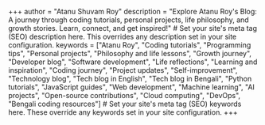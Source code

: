+++
author = "Atanu Shuvam Roy"
description = "Explore Atanu Roy's Blog: A journey through coding tutorials, personal projects, life philosophy, and growth stories. Learn, connect, and get inspired!" # Set your site's meta tag (SEO) description here. This overrides any description set in your site configuration.
keywords = ["Atanu Roy", "Coding tutorials", "Programming tips", "Personal projects", "Philosophy and life lessons", "Growth journey", "Developer blog", "Software development", "Life reflections", "Learning and inspiration", "Coding journey", "Project updates", "Self-improvement", "Technology blog", "Tech blog in English", "Tech blog in Bengali", "Python tutorials", "JavaScript guides", "Web development", "Machine learning", "AI projects", "Open-source contributions", "Cloud computing", "DevOps", "Bengali coding resources"] # Set your site's meta tag (SEO) keywords here. These override any keywords set in your site configuration.
+++
